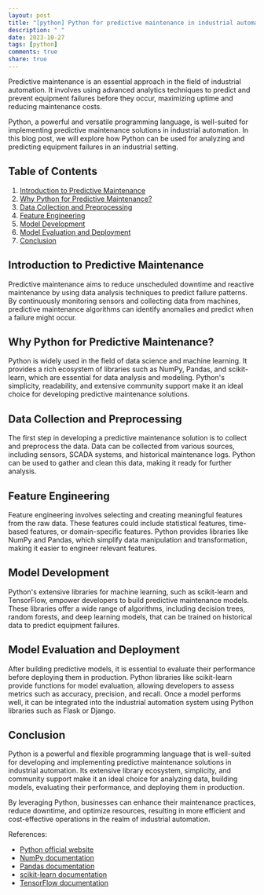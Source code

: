 ```yaml
---
layout: post
title: "[python] Python for predictive maintenance in industrial automation"
description: " "
date: 2023-10-27
tags: [python]
comments: true
share: true
---
```


Predictive maintenance is an essential approach in the field of industrial automation. It involves using advanced analytics techniques to predict and prevent equipment failures before they occur, maximizing uptime and reducing maintenance costs.

Python, a powerful and versatile programming language, is well-suited for implementing predictive maintenance solutions in industrial automation. In this blog post, we will explore how Python can be used for analyzing and predicting equipment failures in an industrial setting.

## Table of Contents
1. [Introduction to Predictive Maintenance](#introduction-to-predictive-maintenance)
2. [Why Python for Predictive Maintenance?](#why-python-for-predictive-maintenance)
3. [Data Collection and Preprocessing](#data-collection-and-preprocessing)
4. [Feature Engineering](#feature-engineering)
5. [Model Development](#model-development)
6. [Model Evaluation and Deployment](#model-evaluation-and-deployment)
7. [Conclusion](#conclusion)

## Introduction to Predictive Maintenance

Predictive maintenance aims to reduce unscheduled downtime and reactive maintenance by using data analysis techniques to predict failure patterns. By continuously monitoring sensors and collecting data from machines, predictive maintenance algorithms can identify anomalies and predict when a failure might occur.

## Why Python for Predictive Maintenance?

Python is widely used in the field of data science and machine learning. It provides a rich ecosystem of libraries such as NumPy, Pandas, and scikit-learn, which are essential for data analysis and modeling. Python's simplicity, readability, and extensive community support make it an ideal choice for developing predictive maintenance solutions.

## Data Collection and Preprocessing

The first step in developing a predictive maintenance solution is to collect and preprocess the data. Data can be collected from various sources, including sensors, SCADA systems, and historical maintenance logs. Python can be used to gather and clean this data, making it ready for further analysis.

## Feature Engineering

Feature engineering involves selecting and creating meaningful features from the raw data. These features could include statistical features, time-based features, or domain-specific features. Python provides libraries like NumPy and Pandas, which simplify data manipulation and transformation, making it easier to engineer relevant features.

## Model Development

Python's extensive libraries for machine learning, such as scikit-learn and TensorFlow, empower developers to build predictive maintenance models. These libraries offer a wide range of algorithms, including decision trees, random forests, and deep learning models, that can be trained on historical data to predict equipment failures.

## Model Evaluation and Deployment

After building predictive models, it is essential to evaluate their performance before deploying them in production. Python libraries like scikit-learn provide functions for model evaluation, allowing developers to assess metrics such as accuracy, precision, and recall. Once a model performs well, it can be integrated into the industrial automation system using Python libraries such as Flask or Django.

## Conclusion

Python is a powerful and flexible programming language that is well-suited for developing and implementing predictive maintenance solutions in industrial automation. Its extensive library ecosystem, simplicity, and community support make it an ideal choice for analyzing data, building models, evaluating their performance, and deploying them in production.

By leveraging Python, businesses can enhance their maintenance practices, reduce downtime, and optimize resources, resulting in more efficient and cost-effective operations in the realm of industrial automation.

References:
- [Python official website](https://www.python.org/)
- [NumPy documentation](https://numpy.org/doc/)
- [Pandas documentation](https://pandas.pydata.org/docs/)
- [scikit-learn documentation](https://scikit-learn.org/stable/documentation.html)
- [TensorFlow documentation](https://www.tensorflow.org/api_docs)